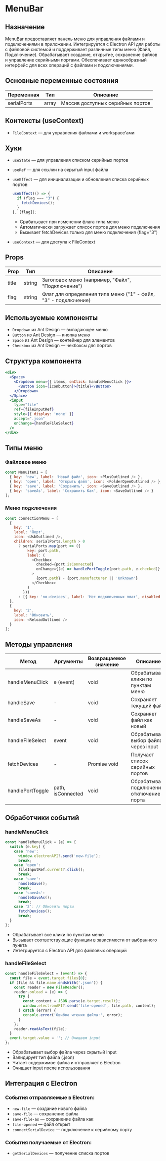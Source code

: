 # MenuBar

## Назначение
MenuBar предоставляет панель меню для управления файлами и подключениями в приложении. Интегрируется с Electron API для работы с файловой системой и поддерживает различные типы меню (Файл, Подключение). Обрабатывает создание, открытие, сохранение файлов и управление серийными портами. Обеспечивает единообразный интерфейс для всех операций с файлами и подключениями.

## Основные переменные состояния

| Переменная      | Тип      | Описание                                                        |
|-----------------|----------|-----------------------------------------------------------------|
| serialPorts     | array    | Массив доступных серийных портов                               |

## Контексты (useContext)
- `FileContext` — для управления файлами и workspace'ами

## Хуки
- `useState` — для управления списком серийных портов
- `useRef` — для ссылки на скрытый input файла
- `useEffect` — для инициализации и обновления списка серийных портов:
    ```javascript
    useEffect(() => {
      if (flag === "3") {
        fetchDevices();
      }
    }, [flag]);
    ```

    - Срабатывает при изменении флага типа меню
    - Автоматически загружает список портов для меню подключения
    - Вызывает fetchDevices только для меню подключения (flag="3")
- `useContext` — для доступа к FileContext


## Props

| Prop            | Тип      | Описание                                                        |
|-----------------|----------|-----------------------------------------------------------------|
| title           | string   | Заголовок меню (например, "Файл", "Подключение")              |
| flag            | string   | Флаг для определения типа меню ("1" - файл, "3" - подключение) |

## Используемые компоненты
- `Dropdown` из Ant Design — выпадающее меню
- `Button` из Ant Design — кнопка меню
- `Space` из Ant Design — контейнер для элементов
- `Checkbox` из Ant Design — чекбоксы для портов

## Структура компонента
```jsx
<div>
  <Space>
    <Dropdown menu={{ items, onClick: handleMenuClick }}>
      <Button icon={iconbutton}>{title}</Button>
    </Dropdown>
  </Space>
  <input 
    type="file" 
    ref={fileInputRef} 
    style={{ display: 'none' }} 
    accept=".json"
    onChange={handleFileSelect}
  />
</div>
```

## Типы меню

### Файловое меню 
```javascript
const MenuItem1 = [
  { key: 'new', label: 'Новый файл', icon: <PlusOutlined /> },
  { key: 'open', label: 'Открыть файл', icon: <FolderOpenOutlined /> },
  { key: 'save', label: 'Сохранить', icon: <SaveOutlined /> },
  { key: 'saveAs', label: 'Сохранить Как', icon: <SaveOutlined /> }
];
```

### Меню подключения
```javascript
const connectionMenu = [
  {
    key: '1',
    label: 'Порт',
    icon: <UsbOutlined />,
    children: serialPorts.length > 0 
      ? serialPorts.map(port => ({
          key: port.path,
          label: (
            <Checkbox 
              checked={port.isConnected}
              onChange={(e) => handlePortToggle(port.path, e.checked)}
            >
              {port.path} - {port.manufacturer || 'Unknown'}
            </Checkbox>
          )
        }))
      : [{ key: 'no-devices', label: 'Нет подключенных плат', disabled: true }]
  },
  {
    key: '2',
    label: 'Обновить',
    icon: <ReloadOutlined />
  }
];
```

## Методы управления

| Метод            | Аргументы         | Возвращаемое значение | Описание                                                        |
|------------------|-------------------|----------------------|-----------------------------------------------------------------|
| handleMenuClick  | e (event)         | void                 | Обрабатывает клики по пунктам меню                             |
| handleSave       | -                 | void                 | Сохраняет текущий файл                                          |
| handleSaveAs     | -                 | void                 | Сохраняет файл как новый                                        |
| handleFileSelect | event             | void                 | Обрабатывает выбор файла через input                           |
| fetchDevices     | -                 | Promise void         | Получает список серийных портов                                |
| handlePortToggle | path, isConnected | void                 | Обрабатывает подключение/отключение порта                      |

## Обработчики событий

### handleMenuClick
```javascript
const handleMenuClick = (e) => {
  switch (e.key) {
    case 'new':
      window.electronAPI?.send('new-file');
      break;
    case 'open':
      fileInputRef.current?.click();
      break;
    case 'save':
      handleSave();
      break;
    case 'saveAs':
      handleSaveAs();
      break;
    case '2': // Обновить порты
      fetchDevices();
      break;
  }
};
```
- Обрабатывает все клики по пунктам меню
- Вызывает соответствующие функции в зависимости от выбранного пункта
- Интегрируется с Electron API для файловых операций

### handleFileSelect
```javascript
const handleFileSelect = (event) => {
  const file = event.target.files[0];
  if (file && file.name.endsWith('.json')) {
    const reader = new FileReader();
    reader.onload = (e) => {
      try {
        const content = JSON.parse(e.target.result);
        window.electronAPI?.send('file-opened', file.path, content);
      } catch (error) {
        console.error('Ошибка чтения файла:', error);
      }
    };
    reader.readAsText(file);
  }
  event.target.value = ''; // Очищаем input
};
```
- Обрабатывает выбор файла через скрытый input
- Валидирует тип файла (.json)
- Читает содержимое файла и отправляет в Electron
- Очищает input после использования

## Интеграция с Electron

### События отправляемые в Electron:
- `new-file` — создание нового файла
- `save-file` — сохранение файла
- `save-file-as` — сохранение файла как
- `file-opened` — файл открыт
- `connectSerialDevice` — подключение к серийному порту

### События получаемые от Electron:
- `getSerialDevices` — получение списка портов
